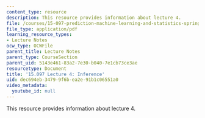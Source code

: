 ```yaml
---
content_type: resource
description: This resource provides information about lecture 4.
file: /courses/15-097-prediction-machine-learning-and-statistics-spring-2012/dec694eb34799f6bea2e91b1c06551a0_MIT15_097S12_lec04.pdf
file_type: application/pdf
learning_resource_types:
- Lecture Notes
ocw_type: OCWFile
parent_title: Lecture Notes
parent_type: CourseSection
parent_uid: 5143e461-83a2-7e30-b040-7e1cb73ce3ae
resourcetype: Document
title: '15.097 Lecture 4: Inference'
uid: dec694eb-3479-9f6b-ea2e-91b1c06551a0
video_metadata:
  youtube_id: null
---
```

This resource provides information about lecture 4.

